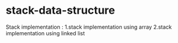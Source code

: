 # stack-data-structure
Stack implementation :
1.stack implementation using array
2.stack implementation using linked list
